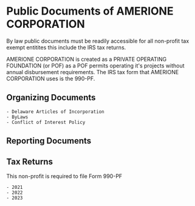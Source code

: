 # Public Documents of AMERIONE CORPORATION
By law public documents must be readily accessible for all non-profit tax exempt entitites this include the IRS tax returns.

AMERIONE CORPORATION is created as a PRIVATE OPERATING FOUNDATION (or POF) as a POF permits operating it's projects without annual disbursement requirements. The IRS tax form that AMERIONE CORPORATION uses is the 990-PF.

## Organizing Documents

    - Delaware Articles of Incorporation
    - ByLaws
    - Conflict of Interest Policy

## Reporting Documents


## Tax Returns
This non-profit is required to file Form 990-PF

    - 2021
    - 2022
    - 2023 